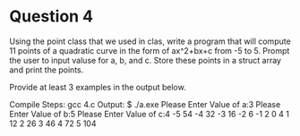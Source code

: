 # Question 4

Using the point class that we used in clas, write a program that will compute 11 points of a quadratic curve in the form of ax^2+bx+c from -5 to 5. Prompt the user to input valuse for a, b, and c. Store these points in a struct array and print the points.

Provide at least 3 examples in the output below.

Compile Steps:
gcc 4.c
Output:
$ ./a.exe
Please Enter Value of a:3
Please Enter Value of b:5
Please Enter Value of c:4
-5       54
-4       32
-3       16
-2       6
-1       2
0        4
1        12
2        26
3        46
4        72
5        104


